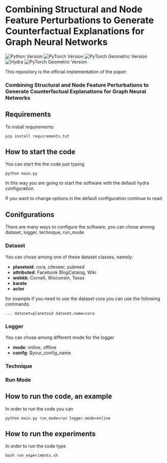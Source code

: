 # Combining Structural and Node Feature Perturbations to Generate Counterfactual Explanations for Graph Neural Networks
![Python Version](https://img.shields.io/badge/python-3.11.9-brightgreen)
![PyTorch Version](https://img.shields.io/badge/pytorch-2.3.0-brightgreen)
![PyTorch Geometric Version](https://img.shields.io/badge/torch_geometric-2.5.3-brightgreen)
![Hydra](https://img.shields.io/badge/hydracore-1.3.2-brightgreen)
![PyTorch Geometric Version](https://img.shields.io/badge/wandb-0.17.1-brightgreen)

This repository is the official implementation of the paper:
### Combining Structural and Node Feature Perturbations to Generate Counterfactual Explanations for Graph Neural Networks

## Requirements

To install requirements:

```setup
pip install requirements.txt
```

## How to start the code

You can start the the code just typing 

```start
python main.py
```

In this way you are going to start the software with the default hydra configuration.

If you want to change options in the default configuration continue to read

## Conifgurations
There are many ways to configure the software, you can chose among: dataset, logger, technique, run_mode

### Dataset
You can chose among one of these dataset classes, namely:
* **planetoid**: cora, citeseer, pubmed
* **attributed**: Facebook BlogCatalog, Wiki
* **webkb**: Cornell, Wisconsin, Texas
* **karate**
* **actor**

for example if you need to use the dataset cora you can use the following commands:
```dataset
... dataset=planetoid dataset.name=cora
```

### Logger
You can chose among different mode for the logger
* **mode**: online, offline
* **conifg**: $your_config_name

### Technique

### Run Mode

## How to run the code, an example

In order to run the code you can 

```start
python main.py run_mode=run logger.mode=online  
```

## How to run the experiments

In order to run the code type

```start
bash run_experiments.sh
```
